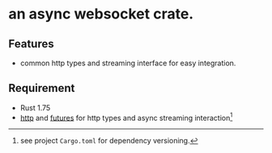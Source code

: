 # an async websocket crate.

## Features
- common http types and streaming interface for easy integration.

## Requirement
- Rust 1.75
- [http](https://crates.io/crates/http) and [futures](https://crates.io/crates/futures) for http types and async streaming interaction[^1]

[^1]: see project `Cargo.toml` for dependency versioning.
